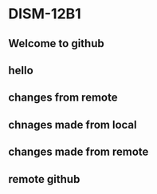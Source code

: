 # DISM-12B1
## Welcome to github
## hello
## changes from remote
## chnages made from local
## changes made from remote
## remote github
